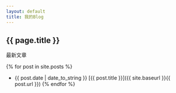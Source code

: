 ```yaml
---
layout: default
title: 我的Blog
---
```

## {{ page.title }}
最新文章

{% for post in site.posts %}
- {{ post.date | date_to_string }}  [{{ post.title }}]({{ site.baseurl }}{{ post.url }})
{% endfor %}
